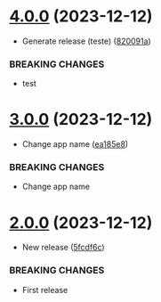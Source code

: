 # [4.0.0](https://github.com/emergoncalves/pomodoro/compare/v3.0.0...v4.0.0) (2023-12-12)


* Generate release (teste) ([820091a](https://github.com/emergoncalves/pomodoro/commit/820091a515e717cdffc90e116b1a2e4e490a7c90))


### BREAKING CHANGES

* test

# [3.0.0](https://github.com/emergoncalves/pomodoro/compare/v2.0.0...v3.0.0) (2023-12-12)


* Change app name ([ea185e8](https://github.com/emergoncalves/pomodoro/commit/ea185e830b4d75da9825d497bf82b7e46be75fd7))


### BREAKING CHANGES

* Change app name

# [2.0.0](https://github.com/emergoncalves/pomodoro/compare/v1.2.0...v2.0.0) (2023-12-12)


* New release ([5fcdf6c](https://github.com/emergoncalves/pomodoro/commit/5fcdf6c7b97f5712f600835d8c2e486fc21082dd))


### BREAKING CHANGES

* First release
